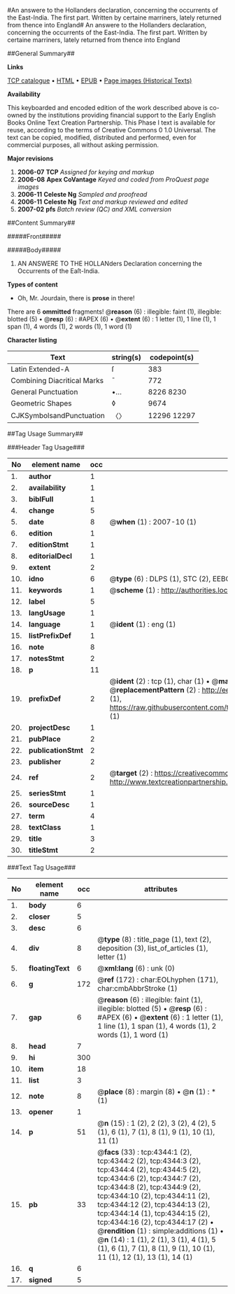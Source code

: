 #An answere to the Hollanders declaration, concerning the occurrents of the East-India. The first part. Written by certaine marriners, lately returned from thence into England#
An answere to the Hollanders declaration, concerning the occurrents of the East-India. The first part. Written by certaine marriners, lately returned from thence into England

##General Summary##

**Links**

[TCP catalogue](http://www.ota.ox.ac.uk/tcp/)  • 
[HTML](http://tei.it.ox.ac.uk/tcp/Texts-HTML/free/A03/A03477.html)  • 
[EPUB](http://tei.it.ox.ac.uk/tcp/Texts-EPUB/free/A03/A03477.epub) • 
[Page images (Historical Texts)](https://data.historicaltexts.jisc.ac.uk/view?pubId=eebo-99839884e&pageId=eebo-99839884e-4344-1)

**Availability**

This keyboarded and encoded edition of the
	       work described above is co-owned by the institutions
	       providing financial support to the Early English Books
	       Online Text Creation Partnership. This Phase I text is
	       available for reuse, according to the terms of Creative
	       Commons 0 1.0 Universal. The text can be copied,
	       modified, distributed and performed, even for
	       commercial purposes, all without asking permission.

**Major revisions**

1. __2006-07__ __TCP__ *Assigned for keying and markup*
1. __2006-08__ __Apex CoVantage__ *Keyed and coded from ProQuest page images*
1. __2006-11__ __Celeste Ng__ *Sampled and proofread*
1. __2006-11__ __Celeste Ng__ *Text and markup reviewed and edited*
1. __2007-02__ __pfs__ *Batch review (QC) and XML conversion*

##Content Summary##

#####Front#####

#####Body#####

1. AN ANSWERE TO THE HOLLANders Declaration concerning the Occurrents of the Eaſt-India.

**Types of content**

  * Oh, Mr. Jourdain, there is **prose** in there!

There are 6 **ommitted** fragments! 
 @__reason__ (6) : illegible: faint (1), illegible: blotted (5)  •  @__resp__ (6) : #APEX (6)  •  @__extent__ (6) : 1 letter (1), 1 line (1), 1 span (1), 4 words (1), 2 words (1), 1 word (1)

**Character listing**


|Text|string(s)|codepoint(s)|
|---|---|---|
|Latin Extended-A|ſ|383|
|Combining             Diacritical Marks|̄|772|
|General Punctuation|•…|8226 8230|
|Geometric Shapes|◊|9674|
|CJKSymbolsandPunctuation|〈〉|12296 12297|

##Tag Usage Summary##

###Header Tag Usage###

|No|element name|occ|attributes|
|---|---|---|---|
|1.|__author__|1||
|2.|__availability__|1||
|3.|__biblFull__|1||
|4.|__change__|5||
|5.|__date__|8| @__when__ (1) : 2007-10 (1)|
|6.|__edition__|1||
|7.|__editionStmt__|1||
|8.|__editorialDecl__|1||
|9.|__extent__|2||
|10.|__idno__|6| @__type__ (6) : DLPS (1), STC (2), EEBO-CITATION (1), PROQUEST (1), VID (1)|
|11.|__keywords__|1| @__scheme__ (1) : http://authorities.loc.gov/ (1)|
|12.|__label__|5||
|13.|__langUsage__|1||
|14.|__language__|1| @__ident__ (1) : eng (1)|
|15.|__listPrefixDef__|1||
|16.|__note__|8||
|17.|__notesStmt__|2||
|18.|__p__|11||
|19.|__prefixDef__|2| @__ident__ (2) : tcp (1), char (1)  •  @__matchPattern__ (2) : ([0-9\-]+):([0-9IVX]+) (1), (.+) (1)  •  @__replacementPattern__ (2) : http://eebo.chadwyck.com/downloadtiff?vid=$1&page=$2 (1), https://raw.githubusercontent.com/textcreationpartnership/Texts/master/tcpchars.xml#$1 (1)|
|20.|__projectDesc__|1||
|21.|__pubPlace__|2||
|22.|__publicationStmt__|2||
|23.|__publisher__|2||
|24.|__ref__|2| @__target__ (2) : https://creativecommons.org/publicdomain/zero/1.0/ (1), http://www.textcreationpartnership.org/docs/. (1)|
|25.|__seriesStmt__|1||
|26.|__sourceDesc__|1||
|27.|__term__|4||
|28.|__textClass__|1||
|29.|__title__|3||
|30.|__titleStmt__|2||


###Text Tag Usage###

|No|element name|occ|attributes|
|---|---|---|---|
|1.|__body__|6||
|2.|__closer__|5||
|3.|__desc__|6||
|4.|__div__|8| @__type__ (8) : title_page (1), text (2), deposition (3), list_of_articles (1), letter (1)|
|5.|__floatingText__|6| @__xml:lang__ (6) : unk (0)|
|6.|__g__|172| @__ref__ (172) : char:EOLhyphen (171), char:cmbAbbrStroke (1)|
|7.|__gap__|6| @__reason__ (6) : illegible: faint (1), illegible: blotted (5)  •  @__resp__ (6) : #APEX (6)  •  @__extent__ (6) : 1 letter (1), 1 line (1), 1 span (1), 4 words (1), 2 words (1), 1 word (1)|
|8.|__head__|7||
|9.|__hi__|300||
|10.|__item__|18||
|11.|__list__|3||
|12.|__note__|8| @__place__ (8) : margin (8)  •  @__n__ (1) : * (1)|
|13.|__opener__|1||
|14.|__p__|51| @__n__ (15) : 1 (2), 2 (2), 3 (2), 4 (2), 5 (1), 6 (1), 7 (1), 8 (1), 9 (1), 10 (1), 11 (1)|
|15.|__pb__|33| @__facs__ (33) : tcp:4344:1 (2), tcp:4344:2 (2), tcp:4344:3 (2), tcp:4344:4 (2), tcp:4344:5 (2), tcp:4344:6 (2), tcp:4344:7 (2), tcp:4344:8 (2), tcp:4344:9 (2), tcp:4344:10 (2), tcp:4344:11 (2), tcp:4344:12 (2), tcp:4344:13 (2), tcp:4344:14 (1), tcp:4344:15 (2), tcp:4344:16 (2), tcp:4344:17 (2)  •  @__rendition__ (1) : simple:additions (1)  •  @__n__ (14) : 1 (1), 2 (1), 3 (1), 4 (1), 5 (1), 6 (1), 7 (1), 8 (1), 9 (1), 10 (1), 11 (1), 12 (1), 13 (1), 14 (1)|
|16.|__q__|6||
|17.|__signed__|5||

